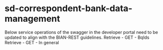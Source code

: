 # sd-correspondent-bank-data-management

Below service operations of the swagger in the developer portal need to be updated to align with the BIAN-REST guidelines. 
Retrieve - GET - BqIds
Retrieve - GET - In general 